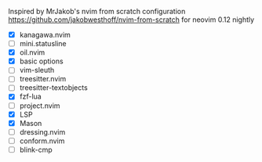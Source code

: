Inspired by MrJakob's nvim from scratch configuration https://github.com/jakobwesthoff/nvim-from-scratch
for neovim 0.12 nightly

- [x] kanagawa.nvim
- [ ] mini.statusline
- [x] oil.nvim
- [x] basic options
- [ ] vim-sleuth
- [ ] treesitter.nvim
- [ ] treesitter-textobjects
- [x] fzf-lua
- [ ] project.nvim
- [x] LSP
- [x] Mason
- [ ] dressing.nvim
- [ ] conform.nvim
- [ ] blink-cmp
